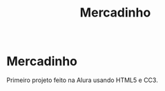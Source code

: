 <h1 align="center">
    <p>Mercadinho</p>
</h1>


<h1 align="center">
    <img src="">
</h1>

# Mercadinho
Primeiro projeto feito na Alura usando HTML5 e CC3.
